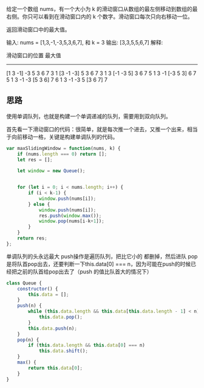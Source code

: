 给定一个数组 nums，有一个大小为 k 的滑动窗口从数组的最左侧移动到数组的最右侧。你只可以看到在滑动窗口内的 k 个数字。滑动窗口每次只向右移动一位。

返回滑动窗口中的最大值。

输入: nums = [1,3,-1,-3,5,3,6,7], 和 k = 3
输出: [3,3,5,5,6,7] 
解释: 

  滑动窗口的位置                最大值
---------------               -----
[1  3  -1] -3  5  3  6  7       3
 1 [3  -1  -3] 5  3  6  7       3
 1  3 [-1  -3  5] 3  6  7       5
 1  3  -1 [-3  5  3] 6  7       5
 1  3  -1  -3 [5  3  6] 7       6
 1  3  -1  -3  5 [3  6  7]      7


## 思路
使用单调队列，也就是构建一个单调递减的队列，需要用到双向队列。

首先看一下滑动窗口的代码：很简单，就是每次推一个进去，又推一个出来，相当于向前移动一格，关键是构建单调队列的代码。
```javascript
var maxSlidingWindow = function(nums, k) {
    if (nums.length === 0) return [];
    let res = [];
    
    let window = new Queue();


    for (let i = 0; i < nums.length; i++) {
        if (i < k-1) {
            window.push(nums[i]);
        } else {
            window.push(nums[i]);
            res.push(window.max());
            window.pop(nums[i-k+1]);
        }
    }
    return res;
};
```
单调队列的头永远最大
push操作是遍历队列，把比它小的 都删掉，然后进队
pop是将队首pop出去，还要判断一下this.data[0] === n，因为可能在push的时候已经把之前的队首给pop出去了（push 的值比队首大的情况下）
```javascript
class Queue {
    constructor() {
        this.data = [];
    }
    push(n) {
        while (this.data.length && this.data[this.data.length - 1] < n){
            this.data.pop();
        }
        this.data.push(n);
    }
    pop(n) {
        if (this.data.length && this.data[0] === n)
            this.data.shift();
    }
    max() {
        return this.data[0];
    }
}
```